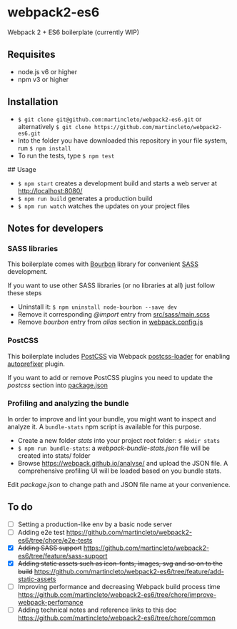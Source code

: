 # webpack2-es6
Webpack 2 + ES6 boilerplate (currently WIP)

## Requisites

* node.js v6 or higher
* npm v3 or higher

## Installation

*  `$ git clone git@github.com:martincleto/webpack2-es6.git`
or alternatively `$ git clone https://github.com/martincleto/webpack2-es6.git`
* Into the folder you have downloaded this repository in your file system, run `$ npm install`
* To run the tests, type `$ npm test`

## Usage

* `$ npm start` creates a development build and starts a web server at <http://localhost:8080/>
* `$ npm run build` generates a production build
* `$ npm run watch` watches the updates on your project files

## Notes for developers

### SASS libraries
This boilerplate comes with [Bourbon](http://bourbon.io/) library for convenient [SASS](http://sass-lang.com/) development.

If you want to use other SASS libraries (or no libraries at all) just follow these steps

* Uninstall it: `$ npm uninstall node-bourbon --save dev`  
* Remove it corresponding *@import* entry from [src/sass/main.scss](blob/master/src/sass/main.scss)
* Remove *bourbon* entry from *alias* section in [webpack.config.js](blob/master/webpack.config.js)

### PostCSS
This boilerplate includes [PostCSS](http://postcss.org/) via Webpack [postcss-loader](https://github.com/postcss/postcss-loader) for enabling [autoprefixer](https://github.com/postcss/autoprefixer) plugin.

If you want to add or remove PostCSS plugins you need to update the *postcss* section into [package.json](blob/master/package.json)

### Profiling and analyzing the bundle

In order to improve and lint your bundle, you might want to inspect and analyze it. A `bundle-stats` npm script is available for this purpose.

* Create a new folder *stats* into your project root folder: `$ mkdir stats`
* `$ npm run bundle-stats`: a *webpack-bundle-stats.json* file will be created into stats/ folder
* Browse <https://webpack.github.io/analyse/> and upload the JSON file. A comprehensive profiling UI will be loaded based on you bundle stats.

Edit *package.json* to change path and JSON file name at your convenience.

## To do

* [ ] Setting a production-like env by a basic node server 
* [ ] Adding e2e test <https://github.com/martincleto/webpack2-es6/tree/chore/e2e-tests>
* [x] ~~Adding SASS support~~ <https://github.com/martincleto/webpack2-es6/tree/feature/sass-support>
* [x] ~~Adding static assets such as icon-fonts, images, svg and so on to the build~~ <https://github.com/martincleto/webpack2-es6/tree/feature/add-static-assets>
* [ ] Improving performance and decreasing Webpack build process time <https://github.com/martincleto/webpack2-es6/tree/chore/improve-webpack-perfomance>
* [ ] Adding technical notes and reference links to this doc <https://github.com/martincleto/webpack2-es6/tree/chore/common>
